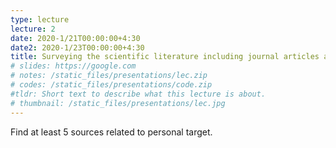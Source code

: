 ```yaml
---
type: lecture
lecture: 2
date: 2020-1/21T00:00:00+4:30
date2: 2020-1/23T00:00:00+4:30
title: Surveying the scientific literature including journal articles and patents.
# slides: https://google.com
# notes: /static_files/presentations/lec.zip
# codes: /static_files/presentations/code.zip
#tldr: Short text to describe what this lecture is about.
# thumbnail: /static_files/presentations/lec.jpg
---
```

Find at least 5 sources related to personal target.